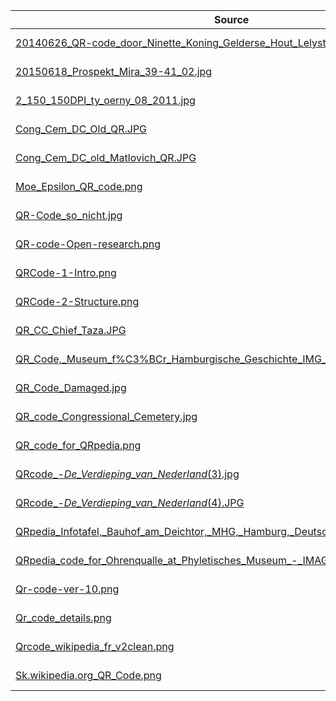|Source|License|
|------|-------|
|[20140626_QR-code_door_Ninette_Koning_Gelderse_Hout_Lelystad.jpg](https://en.wikipedia.org/wiki/File:20140626_QR-code_door_Ninette_Koning_Gelderse_Hout_Lelystad.jpg)|CC0 1.0|
|[20150618_Prospekt_Mira_39-41_02.jpg](https://en.wikipedia.org/wiki/File:20150618_Prospekt_Mira_39-41_02.jpg)|Public domain|
|[2_150_150DPI_ty_oerny_08_2011.jpg](https://en.wikipedia.org/wiki/File:2_150_150DPI_ty_oerny_08_2011.jpg)|Public domain|
|[Cong_Cem_DC_Old_QR.JPG](https://en.wikipedia.org/wiki/File:Cong_Cem_DC_Old_QR.JPG)|CC0 1.0|
|[Cong_Cem_DC_old_Matlovich_QR.JPG](https://en.wikipedia.org/wiki/File:Cong_Cem_DC_old_Matlovich_QR.JPG)|CC0 1.0|
|[Moe_Epsilon_QR_code.png](https://en.wikipedia.org/wiki/File:Moe_Epsilon_QR_code.png)|Public domain|
|[QR-Code_so_nicht.jpg](https://de.wikipedia.org/wiki/Datei:QR-Code_so_nicht.jpg)|CC0 1.0|
|[QR-code-Open-research.png](https://en.wikipedia.org/wiki/File:QR-code-Open-research.png)|CC0 1.0|
|[QRCode-1-Intro.png](https://en.wikipedia.org/wiki/File:QRCode-1-Intro.png)|Public domain|
|[QRCode-2-Structure.png](https://en.wikipedia.org/wiki/File:QRCode-2-Structure.png)|Public domain|
|[QR_CC_Chief_Taza.JPG](https://en.wikipedia.org/wiki/File:QR_CC_Chief_Taza.JPG)|CC0 1.0|
|[QR_Code,_Museum_f%C3%BCr_Hamburgische_Geschichte_IMG_1607_original.jpg](https://de.wikipedia.org/wiki/Datei:QR_Code,_Museum_f%C3%BCr_Hamburgische_Geschichte_IMG_1607_original.jpg)|CC0 1.0|
|[QR_Code_Damaged.jpg](https://en.wikipedia.org/wiki/File:QR_Code_Damaged.jpg)|CC0 1.0|
|[QR_code_Congressional_Cemetery.jpg](https://en.wikipedia.org/wiki/File:QR_code_Congressional_Cemetery.jpg)|CC0 1.0|
|[QR_code_for_QRpedia.png](https://en.wikipedia.org/wiki/File:QR_code_for_QRpedia.png)|CC0 1.0|
|[QRcode_-_De_Verdieping_van_Nederland_(3).jpg](https://en.wikipedia.org/wiki/File:QRcode_-_De_Verdieping_van_Nederland_(3).jpg)|CC0 1.0|
|[QRcode_-_De_Verdieping_van_Nederland_(4).JPG](https://en.wikipedia.org/wiki/File:QRcode_-_De_Verdieping_van_Nederland_(4).JPG)|CC0 1.0|
|[QRpedia_Infotafel,_Bauhof_am_Deichtor,_MHG,_Hamburg,_Deutschland_IMG_5461_edit.jpg](https://en.wikipedia.org/wiki/File:QRpedia_Infotafel,_Bauhof_am_Deichtor,_MHG,_Hamburg,_Deutschland_IMG_5461_edit.jpg)|CC0 1.0|
|[QRpedia_code_for_Ohrenqualle_at_Phyletisches_Museum_-_IMAG6096.jpg](https://en.wikipedia.org/wiki/File:QRpedia_code_for_Ohrenqualle_at_Phyletisches_Museum_-_IMAG6096.jpg)|CC0 1.0|
|[Qr-code-ver-10.png](https://en.wikipedia.org/wiki/File:Qr-code-ver-10.png)|CC0 1.0|
|[Qr_code_details.png](https://zh.wikipedia.org/wiki/File:Qr_code_details.png)|Public domain|
|[Qrcode_wikipedia_fr_v2clean.png](https://fr.wikipedia.org/wiki/Fichier:Qrcode_wikipedia_fr_v2clean.png)|CC0 1.0|
|[Sk.wikipedia.org_QR_Code.png](https://sk.wikipedia.org/wiki/S%C3%BAbor:Sk.wikipedia.org_QR_Code.png)|Public domain|
